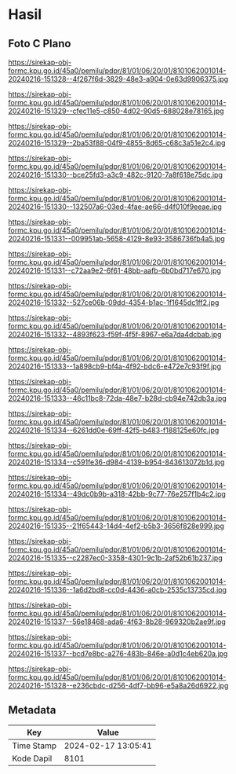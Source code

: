 # Hasil

## Foto C Plano

https://sirekap-obj-formc.kpu.go.id/45a0/pemilu/pdpr/81/01/06/20/01/8101062001014-20240216-151328--4f267f6d-3829-48e3-a904-0e63d9906375.jpg

https://sirekap-obj-formc.kpu.go.id/45a0/pemilu/pdpr/81/01/06/20/01/8101062001014-20240216-151329--cfec11e5-c850-4d02-90d5-688028e78165.jpg

https://sirekap-obj-formc.kpu.go.id/45a0/pemilu/pdpr/81/01/06/20/01/8101062001014-20240216-151329--2ba53f88-04f9-4855-8d65-c68c3a51e2c4.jpg

https://sirekap-obj-formc.kpu.go.id/45a0/pemilu/pdpr/81/01/06/20/01/8101062001014-20240216-151330--bce25fd3-a3c9-482c-9120-7a8f618e75dc.jpg

https://sirekap-obj-formc.kpu.go.id/45a0/pemilu/pdpr/81/01/06/20/01/8101062001014-20240216-151330--132507a6-03ed-4fae-ae66-d4f010f9eeae.jpg

https://sirekap-obj-formc.kpu.go.id/45a0/pemilu/pdpr/81/01/06/20/01/8101062001014-20240216-151331--009951ab-5658-4129-8e93-3586736fb4a5.jpg

https://sirekap-obj-formc.kpu.go.id/45a0/pemilu/pdpr/81/01/06/20/01/8101062001014-20240216-151331--c72aa9e2-6f61-48bb-aafb-6b0bd717e670.jpg

https://sirekap-obj-formc.kpu.go.id/45a0/pemilu/pdpr/81/01/06/20/01/8101062001014-20240216-151332--527ce06b-09dd-4354-b1ac-1f1645dc1ff2.jpg

https://sirekap-obj-formc.kpu.go.id/45a0/pemilu/pdpr/81/01/06/20/01/8101062001014-20240216-151332--4893f623-f59f-4f5f-8967-e6a7da4dcbab.jpg

https://sirekap-obj-formc.kpu.go.id/45a0/pemilu/pdpr/81/01/06/20/01/8101062001014-20240216-151333--1a898cb9-bf4a-4f92-bdc6-e472e7c93f9f.jpg

https://sirekap-obj-formc.kpu.go.id/45a0/pemilu/pdpr/81/01/06/20/01/8101062001014-20240216-151333--46c11bc8-72da-48e7-b28d-cb94e742db3a.jpg

https://sirekap-obj-formc.kpu.go.id/45a0/pemilu/pdpr/81/01/06/20/01/8101062001014-20240216-151334--6261dd0e-69ff-42f5-b483-f188125e60fc.jpg

https://sirekap-obj-formc.kpu.go.id/45a0/pemilu/pdpr/81/01/06/20/01/8101062001014-20240216-151334--c591fe36-d984-4139-b954-843613072b1d.jpg

https://sirekap-obj-formc.kpu.go.id/45a0/pemilu/pdpr/81/01/06/20/01/8101062001014-20240216-151334--49dc0b9b-a318-42bb-9c77-76e257f1b4c2.jpg

https://sirekap-obj-formc.kpu.go.id/45a0/pemilu/pdpr/81/01/06/20/01/8101062001014-20240216-151335--21f65443-14d4-4ef2-b5b3-3656f828e999.jpg

https://sirekap-obj-formc.kpu.go.id/45a0/pemilu/pdpr/81/01/06/20/01/8101062001014-20240216-151335--c2287ec0-3358-4301-9c1b-2af52b61b237.jpg

https://sirekap-obj-formc.kpu.go.id/45a0/pemilu/pdpr/81/01/06/20/01/8101062001014-20240216-151336--1a6d2bd8-cc0d-4436-a0cb-2535c13735cd.jpg

https://sirekap-obj-formc.kpu.go.id/45a0/pemilu/pdpr/81/01/06/20/01/8101062001014-20240216-151337--56e18468-ada6-4f63-8b28-969320b2ae9f.jpg

https://sirekap-obj-formc.kpu.go.id/45a0/pemilu/pdpr/81/01/06/20/01/8101062001014-20240216-151337--bcd7e8bc-a276-483b-846e-a0d1c4eb620a.jpg

https://sirekap-obj-formc.kpu.go.id/45a0/pemilu/pdpr/81/01/06/20/01/8101062001014-20240216-151328--e236cbdc-d256-4df7-bb96-e5a8a26d6922.jpg


## Metadata

| Key        | Value               |
| ---------- | ------------------- |
| Time Stamp | 2024-02-17 13:05:41 |
| Kode Dapil | 8101                |



